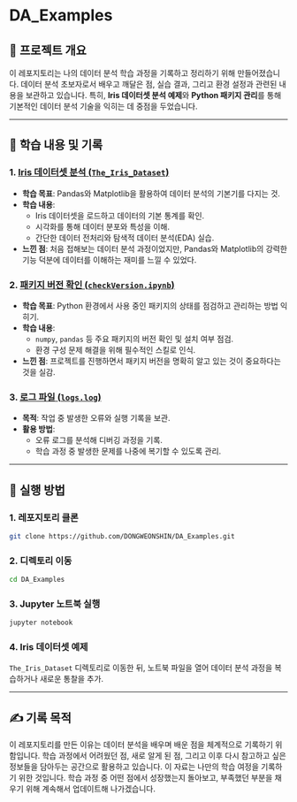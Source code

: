# DA_Examples

## 📌 프로젝트 개요

이 레포지토리는 나의 데이터 분석 학습 과정을 기록하고 정리하기 위해 만들어졌습니다. 데이터 분석 초보자로서 배우고 깨달은 점, 실습 결과, 그리고 환경 설정과 관련된 내용을 보관하고 있습니다. 특히, **Iris 데이터셋 분석 예제**와 **Python 패키지 관리**를 통해 기본적인 데이터 분석 기술을 익히는 데 중점을 두었습니다.

---

## 📂 학습 내용 및 기록

### 1. [Iris 데이터셋 분석 (`The_Iris_Dataset`)](./The_Iris_Dataset)
- **학습 목표**: Pandas와 Matplotlib을 활용하여 데이터 분석의 기본기를 다지는 것.
- **학습 내용**:
  - Iris 데이터셋을 로드하고 데이터의 기본 통계를 확인.
  - 시각화를 통해 데이터 분포와 특성을 이해.
  - 간단한 데이터 전처리와 탐색적 데이터 분석(EDA) 실습.
- **느낀 점**: 처음 접해보는 데이터 분석 과정이었지만, Pandas와 Matplotlib의 강력한 기능 덕분에 데이터를 이해하는 재미를 느낄 수 있었다.

### 2. [패키지 버전 확인 (`checkVersion.ipynb`)](./checkVersion.ipynb)
- **학습 목표**: Python 환경에서 사용 중인 패키지의 상태를 점검하고 관리하는 방법 익히기.
- **학습 내용**:
  - `numpy`, `pandas` 등 주요 패키지의 버전 확인 및 설치 여부 점검.
  - 환경 구성 문제 해결을 위해 필수적인 스킬로 인식.
- **느낀 점**: 프로젝트를 진행하면서 패키지 버전을 명확히 알고 있는 것이 중요하다는 것을 실감.

### 3. [로그 파일 (`logs.log`)](./logs.log)
- **목적**: 작업 중 발생한 오류와 실행 기록을 보관.
- **활용 방법**:
  - 오류 로그를 분석해 디버깅 과정을 기록.
  - 학습 과정 중 발생한 문제를 나중에 복기할 수 있도록 관리.

---

## 🚀 실행 방법

### 1. 레포지토리 클론
```bash
git clone https://github.com/DONGWEONSHIN/DA_Examples.git
```

### 2. 디렉토리 이동
```bash
cd DA_Examples
```

### 3. Jupyter 노트북 실행
```bash
jupyter notebook
```

### 4. Iris 데이터셋 예제
`The_Iris_Dataset` 디렉토리로 이동한 뒤, 노트북 파일을 열어 데이터 분석 과정을 복습하거나 새로운 통찰을 추가.

---

## ✍️ 기록 목적

이 레포지토리를 만든 이유는 데이터 분석을 배우며 배운 점을 체계적으로 기록하기 위함입니다. 학습 과정에서 어려웠던 점, 새로 알게 된 점, 그리고 이후 다시 참고하고 싶은 정보들을 담아두는 공간으로 활용하고 있습니다. 이 자료는 나만의 학습 여정을 기록하기 위한 것입니다. 학습 과정 중 어떤 점에서 성장했는지 돌아보고, 부족했던 부분을 채우기 위해 계속해서 업데이트해 나가겠습니다.
